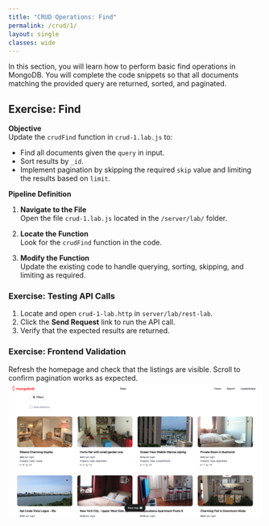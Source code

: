 ```yaml
---
title: "CRUD Operations: Find"
permalink: /crud/1/
layout: single
classes: wide
---
```


In this section, you will learn how to perform basic find operations in MongoDB. You will complete the code snippets so that all documents matching the provided query are returned, sorted, and paginated.

## Exercise: Find

**Objective**  
Update the `crudFind` function in `crud-1.lab.js` to:
- Find all documents given the `query` in input.  
- Sort results by `_id`.  
- Implement pagination by skipping the required `skip` value and limiting the results based on `limit`.  

**Pipeline Definition**  
1. **Navigate to the File**  
   Open the file `crud-1.lab.js` located in the `/server/lab/` folder.  

2. **Locate the Function**  
   Look for the `crudFind` function in the code.  

3. **Modify the Function**  
   Update the existing code to handle querying, sorting, skipping, and limiting as required.  

### Exercise: Testing API Calls
1. Locate and open `crud-1-lab.http` in `server/lab/rest-lab`.
2. Click the **Send Request** link to run the API call.
3. Verify that the expected results are returned.

### Exercise: Frontend Validation
Refresh the homepage and check that the listings are visible. Scroll to confirm pagination works as expected.
![crud-1-lab](../../assets/images/crud-1-lab.png)
